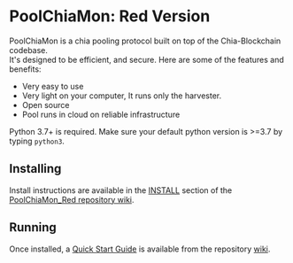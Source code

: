 # PoolChiaMon: Red Version

PoolChiaMon is a chia pooling protocol built on top of the Chia-Blockchain codebase.   
It's designed to be efficient, and secure. Here are some of
the features and benefits:   
* Very easy to use
* Very light on your computer, It runs only the harvester.
* Open source
* Pool runs in cloud on reliable infrastructure


Python 3.7+ is required. Make sure your default python version is >=3.7
by typing `python3`.

## Installing
Install instructions are available in the
[INSTALL](https://github.com/jrogers-dev/chiapoolmon_red/wiki/Install)
section of the
[PoolChiaMon_Red repository wiki](https://github.com/jrogers-dev/chiapoolmon_red/wiki).

## Running
Once installed, a
[Quick Start Guide](https://github.com/jrogers-dev/chiapoolmon_red/wiki/Quick-start)
is available from the repository
[wiki](https://github.com/jrogers-dev/chiapoolmon_red/wiki).
